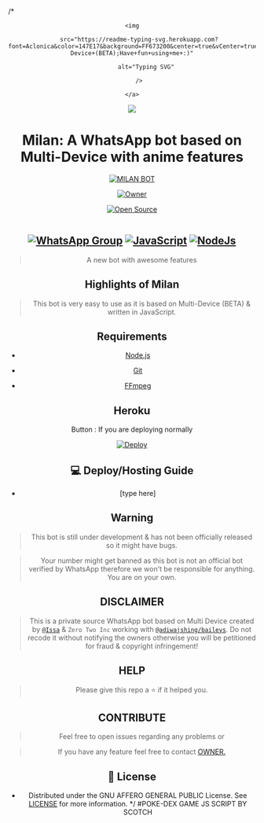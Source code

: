 /* <div align="center">

    <img

        src="https://readme-typing-svg.herokuapp.com?font=Aclonica&color=147E17&background=FF673200&center=true&vCenter=true&lines=Konichiwa....;I'am+MILAN.;A+WhatsApp+bot+built;with+node.js+language;using+lib+baileys;Multi-Device+(BETA);Have+fun+using+me+:)"

            alt="Typing SVG"

        />

    </a>

</p>

<div align="center"> <a href='https://www.linkpicture.com/view.php?img=LPic62169991d23e711584403'><img src='https://www.linkpicture.com/q/Mizugame.jpg' type='image'></a>

# **Milan: A WhatsApp bot based on Multi-Device with anime features**

  </p>

<p align="center">

<a href="#"><img title="MILAN BOT" src="https://img.shields.io/badge/MILAN BOT-green?colorA=%23ff0000&colorB=%23017e40&style=for-the-badge"></a>

</p>

<p align="center">

<a href="https://github.com/Issa2001"><img title="Owner" src="https://img.shields.io/badge/Owner-Issa2001-red.svg?style=for-the-badge&logo=github"></a>

</p>

<p align="center">

<a href="https://github.com/Issa2001"><img title="Open Source" src="https://img.shields.io/badge/Open%20Source-NO-red.svg?style=for-the-badge"></a>

<a href="https://github.com/is7s7whs"><img title="" src="https://img.shields.io/badge/Maintained-YES-green.svg?style=for-the-badge"></a>

</p>  

 ## [![WhatsApp Group](https://img.shields.io/badge/WhatsApp-25D366?style=for-the-badge&logo=whatsapp&logoColor=white)](https://chat.whatsapp.com/LN4mY3laHz61S1ybxHBeYd) [![JavaScript](https://img.shields.io/badge/JavaScript-FFFF00?style=for-the-badge&logo=javascript&logoColor=black)](https://js.org/) [![NodeJs](https://img.shields.io/badge/Node.js-43853D?style=for-the-badge&logo=node.js&logoColor=white)](https://nodejs.org/en/)   

>A new bot with awesome features <br>

 

## Highlights of Milan

> This bot is very easy to use as it is based on Multi-Device (BETA) & written in JavaScript.   

## Requirements

* [Node.js](https://nodejs.org/en/)

* [Git](https://git-scm.com/downloads)

* [FFmpeg](https://ffmpeg.org/download.html)

## Heroku

Button : If you are deploying normally

[![Deploy](https://www.herokucdn.com/deploy/button.png)](https://heroku.com/deploy?template=https://github.com/Issa2001/Milan)

## 💻 Deploy/Hosting Guide

- [type here]

## Warning

> This bot is still under development & has not been officially released so it might have bugs.

> Your number might get banned as this bot is not an official bot verified by WhatsApp therefore we won't be responsible for anything. You are on your own.

## DISCLAIMER

> This is a private source WhatsApp bot based on Multi Device created by [`@Issa`](https://github.com/Issa2001) & `Zero Two Inc` working with [`@adiwajshing/baileys`](https://github.com/adiwajshing/baileys). Do not recode it without notifying the owners otherwise you will be petitioned for fraud & copyright infringement!

## HELP

> Please give this repo a ⭐ if it helped you.

## CONTRIBUTE

> Feel free to open issues regarding any problems or

> If you have any feature feel free to contact [OWNER.](https://wa.me/16156236963)

## 📄 License

- Distributed under the GNU AFFERO GENERAL PUBLIC License. See [LICENSE](/LICENSE) for more information. */
#POKE-DEX GAME JS SCRIPT BY SCOTCH

